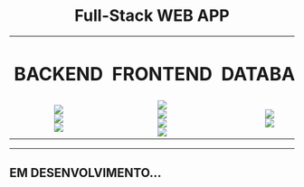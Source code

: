 <h1 align="center">Full-Stack WEB APP</h1>

<table border="0" align="center">
 <tr>
    <td><h1>BACKEND</h1></td>
    <td><h1>FRONTEND</h1></td>
    <td><h1>DATABASE</h1></td>
    <td><h1>DEVOPS</h1></td>
 </tr>
 <tr align="center">
    <td>
    <img src="https://img.shields.io/badge/Python-FFD43B?style=for-the-badge&logo=python&logoColor=blue"><br>
    <img src="https://img.shields.io/badge/Django-092E20?style=for-the-badge&logo=django&logoColor=green"><br>
    <img src="https://img.shields.io/badge/django%20rest-ff1709?style=for-the-badge&logo=django&logoColor=white">
    </td>
    <td>
    <img src="https://img.shields.io/badge/React-20232A?style=for-the-badge&logo=react&logoColor=61DAFB"><br>
    <img src="https://img.shields.io/badge/Redux-593D88?style=for-the-badge&logo=redux&logoColor=white" />
    <br>
    <img src="https://img.shields.io/badge/React_Router-CA4245?style=for-the-badge&logo=react-router&logoColor=white" />
    <br>
    <img src="https://img.shields.io/badge/CSS3-1572B6?style=for-the-badge&logo=css3&logoColor=white" />
    <td>
    <img src="https://img.shields.io/badge/redis-%23DD0031.svg?&style=for-the-badge&logo=redis&logoColor=white" />
    <br>
    <img src="https://img.shields.io/badge/PostgreSQL-316192?style=for-the-badge&logo=postgresql&logoColor=white" />
    </td>
    <td>
    <img src="https://img.shields.io/badge/Docker-2CA5E0?style=for-the-badge&logo=docker&logoColor=white" /><br>
    <img src="https://img.shields.io/badge/Nginx-009639?style=for-the-badge&logo=nginx&logoColor=white" /></td>
 </tr>
</table>

<hr>

## EM DESENVOLVIMENTO...